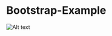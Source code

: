 # Bootstrap-Example
 
![Alt text](relative/menes0614/Bootstrap-Example/blob/main/Bootstra-Example.jpg?raw=true "Title")
